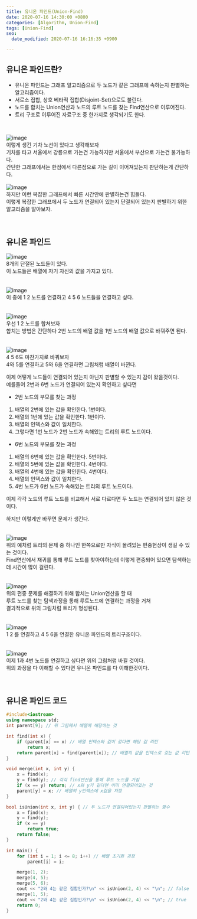 ```yaml
---
title: 유니온 파인드(Union-Find)
date: 2020-07-16 14:30:00 +0800
categories: [Algorithm, Union-Find]
tags: [Union-Find]
seo:
  date_modified: 2020-07-16 16:16:35 +0900

---
```


## 유니온 파인드란?  
- 유니온 파인드는 그래프 알고리즘으로 두 노드가 같은 그래프에 속하는지 판별하는 알고리즘이다.  
- 서로소 집합, 상호 베타적 집합(Disjoint-Set)으로도 불린다.  
- 노드를 합치는 Union연산과 노드의 루트 노드를 찾는 Find연산으로 이루어진다.  
- 트리 구조로 이루어진 자료구조 중 한가지로 생각되기도 한다.  
<br>

![image](/assets/img/postImg/unionfind/unionfind01.PNG)  
이렇게 생긴 기차 노선이 있다고 생각해보자  
기차를 타고 서울에서 강릉으로 가는건 가능하지만 서울에서 부산으로 가는건 불가능하다.  
간단한 그래프에서는 한점에서 다른점으로 가는 길이 이어져있는지 판단하는게 간단하다.  
<br>
![image](/assets/img/postImg/unionfind/unionfind02.PNG)  
하지만 이런 복잡한 그래프에서 빠른 시간안에 판별하는건 힘들다.  
이렇게 복잡한 그래프에서 두 노드가 연결되어 있는지 단절되어 있는지 판별하기 위한 알고리즘을 알아보자.  
<br><br>

## 유니온 파인드  
![image](/assets/img/postImg/unionfind/unionfind03.PNG)  
8개의 단절된 노드들이 있다.  
이 노드들은 배열에 자기 자신의 값을 가지고 있다.  
<br><br>
![image](/assets/img/postImg/unionfind/unionfind04.PNG)  
이 중에 1 2 노드를 연결하고 4 5 6 노드들을 연결하고 싶다.  
<br><br>
![image](/assets/img/postImg/unionfind/unionfind05.PNG)  
우선 1 2 노드를 합쳐보자  
합치는 방법은 간단하다 2번 노드의 배열 값을 1번 노드의 배열 값으로 바꿔주면 된다.  
<br><br>
![image](/assets/img/postImg/unionfind/unionfind06.PNG)  
4 5 6도 마찬가지로 바꿔보자  
4와 5를 연결하고 5와 6을 연결하면 그림처럼 배열이 바뀐다.  

이제 어떻게 노드들이 연결되어 있는지 아닌지 판별할 수 있는지 감이 왔을것이다.  
예를들어 2번과 6번 노드가 연결되어 있는지 확인하고 싶다면  

- 2번 노드의 부모를 찾는 과정
1. 배열의 2번에 있는 값을 확인한다. 1번이다.
2. 배열의 1번에 있는 값을 확인한다. 1번이다.
3. 배열의 인덱스와 값이 일치한다.
4. 그렇다면 1번 노드가 2번 노드가 속해있는 트리의 루트 노드이다.
 
- 6번 노드의 부모를 찾는 과정
1. 배열의 6번에 있는 값을 확인한다. 5번이다.
2. 배열의 5번에 있는 값을 확인한다. 4번이다.
3. 배열의 4번에 있는 값을 확인한다. 4번이다.
4. 배열의 인덱스와 값이 일치한다.
5. 4번 노드가 6번 노드가 속해있는 트리의 루트 노드이다.

이제 각각 노드의 루트 노드를 비교해서 서로 다르다면 두 노드는 연결되어 있지 않은 것이다.  

하지만 이렇게만 바꾸면 문제가 생긴다.  
<br><br>
![image](/assets/img/postImg/unionfind/unionfind07.PNG)  
위의 예처럼 트리의 문제 중 하나인 한쪽으로만 자식이 몰려있는 편중현상이 생길 수 있는 것이다.  
Find연산에서 재귀를 통해 루트 노드를 찾아야하는데 이렇게 편중되어 있으면 탐색하는데 시간이 많이 걸린다.  
<br><br>
![image](/assets/img/postImg/unionfind/unionfind08.PNG)  
위의 편중 문제를 해결하기 위해 합치는 Union연산을 할 때  
루트 노드를 찾는 탐색과정을 통해 루트노드에 연결하는 과정을 거쳐  
결과적으로 위의 그림처럼 트리가 형성된다.  
<br><br>
![image](/assets/img/postImg/unionfind/unionfind09.PNG)  
1 2 를 연결하고 4 5 6을 연결한 유니온 파인드의 트리구조이다.  
<br><br>
![image](/assets/img/postImg/unionfind/unionfind10.PNG)  
이제 1과 4번 노드를 연결하고 싶다면 위의 그림처럼 바뀔 것이다.  
위의 과정을 다 이해할 수 있다면 유니온 파인드를 다 이해한것이다.  
<br><br>

## 유니온 파인드 코드
```c++
#include<iostream>
using namespace std;
int parent[9]; // 위 그림에서 배열에 해당하는 것

int find(int x) {
	if (parent[x] == x) // 배열 인덱스와 값이 같다면 해당 값 리턴
		return x;
	return parent[x] = find(parent[x]); // 배열의 값을 인덱스로 갖는 값 리턴
}

void merge(int x, int y) {
	x = find(x);
	y = find(y); // 각각 find연산을 통해 루트 노드를 가짐
	if (x == y) return; // x와 y가 같다면 이미 연결되어있는 것
	parent[y] = x; // 배열의 y인덱스에 x값을 저장
}

bool isUnion(int x, int y) { // 두 노드가 연결되어있는지 판별하는 함수
	x = find(x);
	y = find(y);
	if (x == y)
		return true;
	return false;
}

int main() {
	for (int i = 1; i <= 8; i++) // 배열 초기화 과정
		parent[i] = i;

	merge(1, 2);
	merge(4, 5);
	merge(5, 6);
	cout << "2와 4는 같은 집합인가?\n" << isUnion(2, 4) << "\n"; // false
	merge(1, 5);
	cout << "2와 4는 같은 집합인가?\n" << isUnion(2, 4) << "\n"; // true
	return 0;
}
```